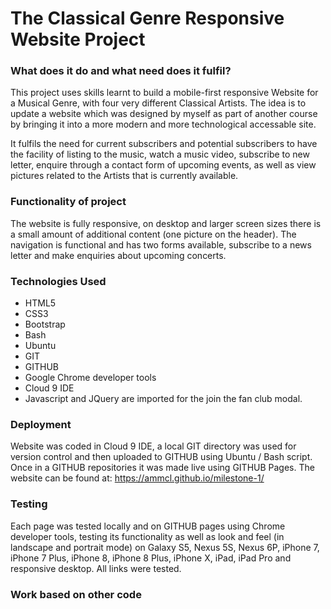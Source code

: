 # The Classical Genre Responsive Website Project

### What does it do and what need does it fulfil?

This project uses skills learnt to build a mobile-first responsive Website for a Musical Genre, with four very different Classical Artists.  The idea is to update a website which was designed by myself as part of another course by bringing it into a more modern and more technological accessable site.

It fulfils the need for current subscribers and potential subscribers to have the facility of listing to the music, watch a music video, subscribe to new letter, enquire through a contact form of upcoming events, as well as view pictures related to the Artists that is currently available.

### Functionality of project

The website is fully responsive, on desktop and larger screen sizes there is a small amount of additional content (one picture on the header).
The navigation is functional and has two forms available, subscribe to a news letter and make enquiries about upcoming concerts.  

### Technologies Used

- HTML5
- CSS3
- Bootstrap
- Bash
- Ubuntu
- GIT
- GITHUB
- Google Chrome developer tools
- Cloud 9 IDE
- Javascript and JQuery are imported for the join the fan club modal.

### Deployment

Website was coded in Cloud 9 IDE, a local GIT directory was used for version control and then uploaded to GITHUB using Ubuntu / Bash script. Once in a GITHUB repositories it was made live using GITHUB Pages. The website can be found at: https://ammcl.github.io/milestone-1/

### Testing

Each page was tested locally and on GITHUB pages using Chrome developer tools, testing its functionality as well as look and feel (in landscape and portrait mode) on Galaxy S5, Nexus 5S, Nexus 6P, iPhone 7, iPhone 7 Plus, iPhone 8, iPhone 8 Plus, iPhone X, iPad, iPad Pro and responsive desktop. All links were tested. 

### Work based on other code
